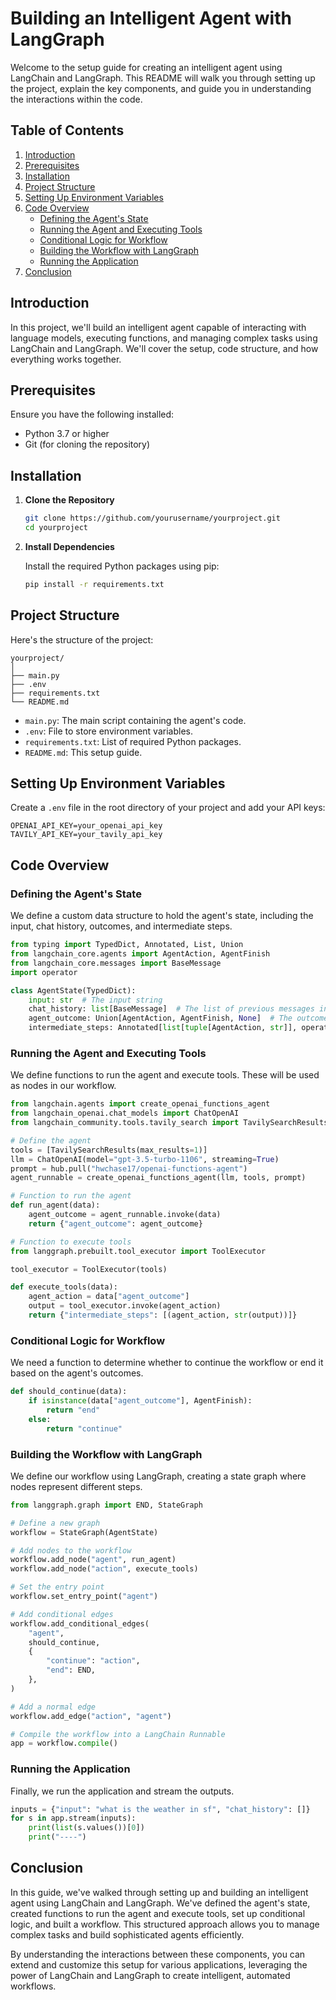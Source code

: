 # Building an Intelligent Agent with LangGraph

Welcome to the setup guide for creating an intelligent agent using LangChain and LangGraph. This README will walk you through setting up the project, explain the key components, and guide you in understanding the interactions within the code.

## Table of Contents

1. [Introduction](#introduction)
2. [Prerequisites](#prerequisites)
3. [Installation](#installation)
4. [Project Structure](#project-structure)
5. [Setting Up Environment Variables](#setting-up-environment-variables)
6. [Code Overview](#code-overview)
    - [Defining the Agent's State](#defining-the-agents-state)
    - [Running the Agent and Executing Tools](#running-the-agent-and-executing-tools)
    - [Conditional Logic for Workflow](#conditional-logic-for-workflow)
    - [Building the Workflow with LangGraph](#building-the-workflow-with-langgraph)
    - [Running the Application](#running-the-application)
7. [Conclusion](#conclusion)

## Introduction

In this project, we'll build an intelligent agent capable of interacting with language models, executing functions, and managing complex tasks using LangChain and LangGraph. We'll cover the setup, code structure, and how everything works together.

## Prerequisites

Ensure you have the following installed:
- Python 3.7 or higher
- Git (for cloning the repository)

## Installation

1. **Clone the Repository**

   ```sh
   git clone https://github.com/yourusername/yourproject.git
   cd yourproject
   ```

2. **Install Dependencies**

   Install the required Python packages using pip:

   ```sh
   pip install -r requirements.txt
   ```

## Project Structure

Here's the structure of the project:

```
yourproject/
│
├── main.py
├── .env
├── requirements.txt
└── README.md
```

- `main.py`: The main script containing the agent's code.
- `.env`: File to store environment variables.
- `requirements.txt`: List of required Python packages.
- `README.md`: This setup guide.

## Setting Up Environment Variables

Create a `.env` file in the root directory of your project and add your API keys:

```
OPENAI_API_KEY=your_openai_api_key
TAVILY_API_KEY=your_tavily_api_key
```

## Code Overview

### Defining the Agent's State

We define a custom data structure to hold the agent's state, including the input, chat history, outcomes, and intermediate steps.

```python
from typing import TypedDict, Annotated, List, Union
from langchain_core.agents import AgentAction, AgentFinish
from langchain_core.messages import BaseMessage
import operator

class AgentState(TypedDict):
    input: str  # The input string
    chat_history: list[BaseMessage]  # The list of previous messages in the conversation
    agent_outcome: Union[AgentAction, AgentFinish, None]  # The outcome of a given call to the agent
    intermediate_steps: Annotated[list[tuple[AgentAction, str]], operator.add]  # List of actions and corresponding observations
```

### Running the Agent and Executing Tools

We define functions to run the agent and execute tools. These will be used as nodes in our workflow.

```python
from langchain.agents import create_openai_functions_agent
from langchain_openai.chat_models import ChatOpenAI
from langchain_community.tools.tavily_search import TavilySearchResults

# Define the agent
tools = [TavilySearchResults(max_results=1)]
llm = ChatOpenAI(model="gpt-3.5-turbo-1106", streaming=True)
prompt = hub.pull("hwchase17/openai-functions-agent")
agent_runnable = create_openai_functions_agent(llm, tools, prompt)

# Function to run the agent
def run_agent(data):
    agent_outcome = agent_runnable.invoke(data)
    return {"agent_outcome": agent_outcome}

# Function to execute tools
from langgraph.prebuilt.tool_executor import ToolExecutor

tool_executor = ToolExecutor(tools)

def execute_tools(data):
    agent_action = data["agent_outcome"]
    output = tool_executor.invoke(agent_action)
    return {"intermediate_steps": [(agent_action, str(output))]}
```

### Conditional Logic for Workflow

We need a function to determine whether to continue the workflow or end it based on the agent's outcomes.

```python
def should_continue(data):
    if isinstance(data["agent_outcome"], AgentFinish):
        return "end"
    else:
        return "continue"
```

### Building the Workflow with LangGraph

We define our workflow using LangGraph, creating a state graph where nodes represent different steps.

```python
from langgraph.graph import END, StateGraph

# Define a new graph
workflow = StateGraph(AgentState)

# Add nodes to the workflow
workflow.add_node("agent", run_agent)
workflow.add_node("action", execute_tools)

# Set the entry point
workflow.set_entry_point("agent")

# Add conditional edges
workflow.add_conditional_edges(
    "agent",
    should_continue,
    {
        "continue": "action",
        "end": END,
    },
)

# Add a normal edge
workflow.add_edge("action", "agent")

# Compile the workflow into a LangChain Runnable
app = workflow.compile()
```

### Running the Application

Finally, we run the application and stream the outputs.

```python
inputs = {"input": "what is the weather in sf", "chat_history": []}
for s in app.stream(inputs):
    print(list(s.values())[0])
    print("----")
```

## Conclusion

In this guide, we've walked through setting up and building an intelligent agent using LangChain and LangGraph. We've defined the agent's state, created functions to run the agent and execute tools, set up conditional logic, and built a workflow. This structured approach allows you to manage complex tasks and build sophisticated agents efficiently.

By understanding the interactions between these components, you can extend and customize this setup for various applications, leveraging the power of LangChain and LangGraph to create intelligent, automated workflows.

